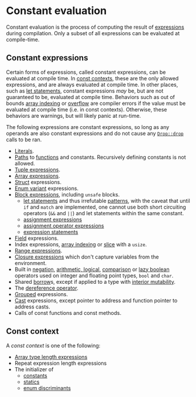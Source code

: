 # Constant evaluation

Constant evaluation is the process of computing the result of
[expressions] during compilation. Only a subset of all expressions
can be evaluated at compile-time.

## Constant expressions

Certain forms of expressions, called constant expressions, can be evaluated at
compile time. In [const contexts](#const-context), these are the only allowed
expressions, and are always evaluated at compile time. In other places, such as
[let statements], constant expressions *may*
be, but are not guaranteed to be, evaluated at compile time. Behaviors such as
out of bounds [array indexing] or [overflow] are compiler errors if the value
must be evaluated at compile time (i.e. in const contexts). Otherwise, these
behaviors are warnings, but will likely panic at run-time.

The following expressions are constant expressions, so long as any operands are
also constant expressions and do not cause any [`Drop::drop`][destructors] calls
to be ran.

* [Literals].
* [Paths] to [functions] and constants.
  Recursively defining constants is not allowed.
* [Tuple expressions].
* [Array expressions].
* [Struct] expressions.
* [Enum variant] expressions.
* [Block expressions], including `unsafe` blocks.
  * [let statements] and thus irrefutable [patterns], with the caveat that until `if` and `match`
    are implemented, one cannot use both short circuiting operators (`&&` and `||`) and let
    statements within the same constant.
  * [assignment expressions]
  * [assignment operator expressions]
  * [expression statements]
* [Field] expressions.
* Index expressions, [array indexing] or [slice] with a `usize`.
* [Range expressions].
* [Closure expressions] which don't capture variables from the environment.
* Built in [negation], [arithmetic, logical], [comparison] or [lazy boolean]
  operators used on integer and floating point types, `bool` and `char`.
* Shared [borrow]s, except if applied to a type with [interior mutability].
* The [dereference operator].
* [Grouped] expressions.
* [Cast] expressions, except pointer to address and
  function pointer to address casts.
* Calls of const functions and const methods.

## Const context

A _const context_ is one of the following:

* [Array type length expressions]
* Repeat expression length expressions
* The initializer of
  * [constants]
  * [statics]
  * [enum discriminants]

[arithmetic, logical]:  expressions/operator-expr.html#arithmetic-and-logical-binary-operators
[array expressions]:    expressions/array-expr.html
[array indexing]:       expressions/array-expr.html#array-and-slice-indexing-expressions
[array indexing]:       expressions/array-expr.html#array-and-slice-indexing-expressions
[array type length expressions]: types/array.html
[assignment expressions]: expressions/operator-expr.html#assignment-expressions
[assignment operator expressions]: expressions/operator-expr.html#compound-assignment-expressions
[block expressions]:    expressions/block-expr.html
[borrow]:               expressions/operator-expr.html#borrow-operators
[cast]:                 expressions/operator-expr.html#type-cast-expressions
[closure expressions]:  expressions/closure-expr.html
[comparison]:           expressions/operator-expr.html#comparison-operators
[constants]:            items/constant-items.html
[dereference operator]: expressions/operator-expr.html#the-dereference-operator
[destructors]:          destructors.html
[enum discriminants]:   items/enumerations.html#custom-discriminant-values-for-field-less-enumerations
[enum variant]:         expressions/enum-variant-expr.html
[expression statements]: statements.html#expression-statements
[expressions]:          expressions.html
[field]:                expressions/field-expr.html
[functions]:            items/functions.html
[grouped]:              expressions/grouped-expr.html
[interior mutability]:  interior-mutability.html
[lazy boolean]:         expressions/operator-expr.html#lazy-boolean-operators
[let statements]:       statements.html#let-statements
[literals]:             expressions/literal-expr.html
[negation]:             expressions/operator-expr.html#negation-operators
[overflow]:             expressions/operator-expr.html#overflow
[paths]:                expressions/path-expr.html
[patterns]:             patterns.html
[range expressions]:    expressions/range-expr.html
[slice]:                types/slice.html
[statics]:              items/static-items.html
[struct]:               expressions/struct-expr.html
[tuple expressions]:    expressions/tuple-expr.html
